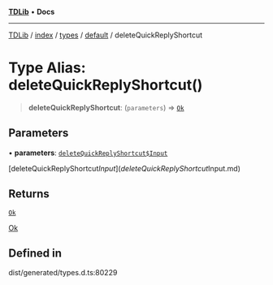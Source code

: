 [**TDLib**](../../../../../../README.md) • **Docs**

***

[TDLib](../../../../../../modules.md) / [index](../../../../../README.md) / [types](../../../README.md) / [default](../README.md) / deleteQuickReplyShortcut

# Type Alias: deleteQuickReplyShortcut()

> **deleteQuickReplyShortcut**: (`parameters`) => [`Ok`](Ok.md)

## Parameters

• **parameters**: [`deleteQuickReplyShortcut$Input`](deleteQuickReplyShortcut$Input.md)

[deleteQuickReplyShortcut$Input](deleteQuickReplyShortcut$Input.md)

## Returns

[`Ok`](Ok.md)

[Ok](Ok.md)

## Defined in

dist/generated/types.d.ts:80229
